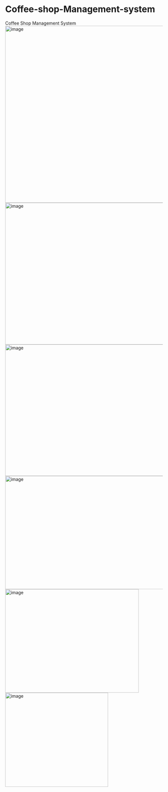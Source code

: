 # Coffee-shop-Management-system
Coffee Shop Management System
<img width="960" height="564" alt="image" src="https://github.com/user-attachments/assets/d4c4151e-c79e-498f-ab0a-2504eb702d37" />
<img width="634" height="452" alt="image" src="https://github.com/user-attachments/assets/7215cb16-5637-4674-bb17-ed421c31539e" />
<img width="691" height="419" alt="image" src="https://github.com/user-attachments/assets/e17b26b7-8f7a-43f2-b635-c222ff65beef" />
<img width="643" height="361" alt="image" src="https://github.com/user-attachments/assets/680c8167-8a78-4dd2-a61c-6fa8007a4fa9" />
<img width="427" height="330" alt="image" src="https://github.com/user-attachments/assets/ffa40925-fd0d-47e1-89ee-76f7fa028ae2" />
<img width="329" height="300" alt="image" src="https://github.com/user-attachments/assets/54872c5a-1efa-4459-a8cf-abb791c898b5" />






